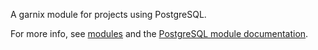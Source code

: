 A garnix module for projects using PostgreSQL.

For more info, see [modules](https://garnix.io/modules) and the [PostgreSQL module documentation](https://garnix.io/docs/modules/postgresql).
